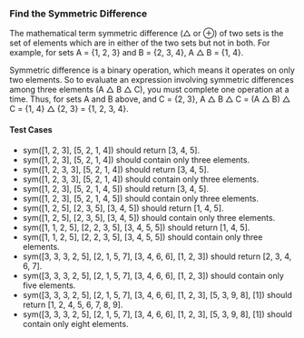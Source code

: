 ### Find the Symmetric Difference
The mathematical term symmetric difference (△ or ⊕) of two sets is the set of elements which are in either of the two sets but not in both. For example, for sets A = {1, 2, 3} and B = {2, 3, 4}, A △ B = {1, 4}.

Symmetric difference is a binary operation, which means it operates on only two elements. So to evaluate an expression involving symmetric differences among three elements (A △ B △ C), you must complete one operation at a time. Thus, for sets A and B above, and C = {2, 3}, A △ B △ C = (A △ B) △ C = {1, 4} △ {2, 3} = {1, 2, 3, 4}.

#### Test Cases

- sym([1, 2, 3], [5, 2, 1, 4]) should return [3, 4, 5].
- sym([1, 2, 3], [5, 2, 1, 4]) should contain only three elements.
- sym([1, 2, 3, 3], [5, 2, 1, 4]) should return [3, 4, 5].
- sym([1, 2, 3, 3], [5, 2, 1, 4]) should contain only three elements.
- sym([1, 2, 3], [5, 2, 1, 4, 5]) should return [3, 4, 5].
- sym([1, 2, 3], [5, 2, 1, 4, 5]) should contain only three elements.
- sym([1, 2, 5], [2, 3, 5], [3, 4, 5]) should return [1, 4, 5].
- sym([1, 2, 5], [2, 3, 5], [3, 4, 5]) should contain only three elements.
- sym([1, 1, 2, 5], [2, 2, 3, 5], [3, 4, 5, 5]) should return [1, 4, 5].
- sym([1, 1, 2, 5], [2, 2, 3, 5], [3, 4, 5, 5]) should contain only three elements.
- sym([3, 3, 3, 2, 5], [2, 1, 5, 7], [3, 4, 6, 6], [1, 2, 3]) should return [2, 3, 4, 6, 7].
- sym([3, 3, 3, 2, 5], [2, 1, 5, 7], [3, 4, 6, 6], [1, 2, 3]) should contain only five elements.
- sym([3, 3, 3, 2, 5], [2, 1, 5, 7], [3, 4, 6, 6], [1, 2, 3], [5, 3, 9, 8], [1]) should return [1, 2, 4, 5, 6, 7, 8, 9].
- sym([3, 3, 3, 2, 5], [2, 1, 5, 7], [3, 4, 6, 6], [1, 2, 3], [5, 3, 9, 8], [1]) should contain only eight elements.
